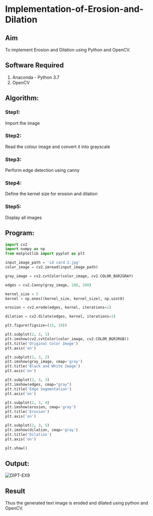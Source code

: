 # Implementation-of-Erosion-and-Dilation
## Aim
To implement Erosion and Dilation using Python and OpenCV.
## Software Required
1. Anaconda - Python 3.7
2. OpenCV
## Algorithm:
### Step1:
Import the image

### Step2:
Read the colour image and convert it into grayscale

### Step3:
Perform edge detection using canny

### Step4:
Define the kernel size for erosion and dilation

### Step5:
Display all images

## Program:

```python
import cv2
import numpy as np
from matplotlib import pyplot as plt

input_image_path = 'id card 2.jpg'
color_image = cv2.imread(input_image_path)

gray_image = cv2.cvtColor(color_image, cv2.COLOR_BGR2GRAY)

edges = cv2.Canny(gray_image, 180, 200)  

kernel_size = 5
kernel = np.ones((kernel_size, kernel_size), np.uint8)

erosion = cv2.erode(edges, kernel, iterations=1)

dilation = cv2.dilate(edges, kernel, iterations=1)

plt.figure(figsize=(15, 10))

plt.subplot(2, 3, 1)
plt.imshow(cv2.cvtColor(color_image, cv2.COLOR_BGR2RGB))
plt.title('Original Color Image')
plt.axis('on')

plt.subplot(2, 3, 2)
plt.imshow(gray_image, cmap='gray')
plt.title('Black and White Image')
plt.axis('on')

plt.subplot(2, 3, 3)
plt.imshow(edges, cmap="gray")
plt.title('Edge Segmentation')
plt.axis('on')

plt.subplot(2, 3, 4)
plt.imshow(erosion, cmap='gray')
plt.title('Erosion')
plt.axis('on')

plt.subplot(2, 3, 5)
plt.imshow(dilation, cmap='gray')
plt.title('Dilation')
plt.axis('on')

plt.show()

```

## Output:

![DIPT-EX9](https://github.com/VigneshkumaranNS/erosion-dilation/assets/119484483/13494c7d-4020-49f2-a80e-ffc39d459380)


## Result
Thus the generated text image is eroded and dilated using python and OpenCV.
